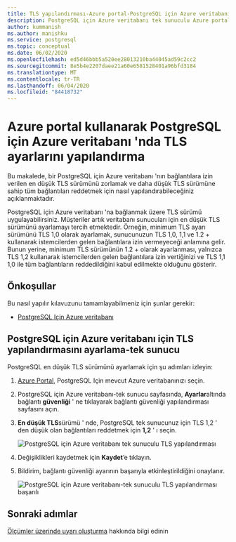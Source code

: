 ```yaml
---
title: TLS yapılandırması-Azure portal-PostgreSQL için Azure veritabanı-tek sunucu
description: PostgreSQL için Azure veritabanı tek sunuculu Azure portal kullanarak TLS yapılandırması ayarlamayı öğrenin
author: kummanish
ms.author: manishku
ms.service: postgresql
ms.topic: conceptual
ms.date: 06/02/2020
ms.openlocfilehash: ed5d46bbb5a520ee28013210ba44045ad59c2cc2
ms.sourcegitcommit: 8e5b4e2207daee21a60e6581528401a96bfd3184
ms.translationtype: MT
ms.contentlocale: tr-TR
ms.lasthandoff: 06/04/2020
ms.locfileid: "84418732"
---
```

# <a name="configuring-tls-settings-in-azure-database-for-postgresql-single---server-using-azure-portal"></a>Azure portal kullanarak PostgreSQL için Azure veritabanı 'nda TLS ayarlarını yapılandırma

Bu makalede, bir PostgreSQL için Azure veritabanı 'nın bağlantılara izin verilen en düşük TLS sürümünü zorlamak ve daha düşük TLS sürümüne sahip tüm bağlantıları reddetmek için nasıl yapılandırabileceğiniz açıklanmaktadır.

PostgreSQL için Azure veritabanı 'na bağlanmak üzere TLS sürümü uygulayabilirsiniz. Müşteriler artık veritabanı sunucuları için en düşük TLS sürümünü ayarlamayı tercih etmektedir. Örneğin, minimum TLS ayarı sürümünü TLS 1,0 olarak ayarlamak, sunucunuzun TLS 1,0, 1,1 ve 1.2 + kullanarak istemcilerden gelen bağlantılara izin vermeyeceği anlamına gelir. Bunun yerine, minimum TLS sürümünün 1.2 + olarak ayarlanması, yalnızca TLS 1,2 kullanarak istemcilerden gelen bağlantılara izin vertiğinizi ve TLS 1,1 1,0 ile tüm bağlantıların reddedildiğini kabul edilmekte olduğunu gösterir.

## <a name="prerequisites"></a>Önkoşullar

Bu nasıl yapılır kılavuzunu tamamlayabilmeniz için şunlar gerekir:

* [PostgreSQL Için Azure veritabanı](quickstart-create-server-database-portal.md)

## <a name="set-tls-configurations-for-azure-database-for-postgresql---single-server"></a>PostgreSQL için Azure veritabanı için TLS yapılandırmasını ayarlama-tek sunucu

PostgreSQL en düşük TLS sürümünü ayarlamak için şu adımları izleyin:

1. [Azure Portal](https://portal.azure.com/), PostgreSQL Için mevcut Azure veritabanınızı seçin.

1.  PostgreSQL için Azure veritabanı-tek sunucu sayfasında, **Ayarlar**altında bağlantı **güvenliği** ' ne tıklayarak bağlantı güvenliği yapılandırması sayfasını açın.

1. **En düşük TLS**sürümü ' nde, PostgreSQL tek sunucunuz için TLS 1,2 ' den düşük olan bağlantıları reddetmek için **1,2** ' ı seçin.

    ![PostgreSQL için Azure veritabanı tek sunuculu TLS yapılandırması](./media/howto-tls-configurations/setting-tls-value.png)

1. Değişiklikleri kaydetmek için **Kaydet**’e tıklayın.

1. Bildirim, bağlantı güvenliği ayarının başarıyla etkinleştirildiğini onaylanır.

    ![PostgreSQL için Azure veritabanı-tek sunuculu TLS yapılandırması başarılı](./media/howto-tls-configurations/setting-tls-value-success.png)

## <a name="next-steps"></a>Sonraki adımlar

[Ölçümler üzerinde uyarı oluşturma](howto-alert-on-metric.md) hakkında bilgi edinin